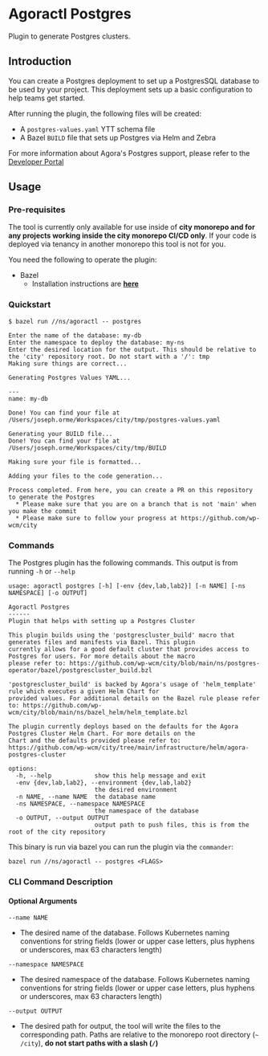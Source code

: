 # Agoractl Postgres

Plugin to generate Postgres clusters.

## Introduction

You can create a Postgres deployment to set up a PostgresSQL database to be used by your project.
This deployment sets up a basic configuration to help teams get started.

After running the plugin, the following files will be created:

* A `postgres-values.yaml` YTT schema file
* A Bazel `BUILD` file that sets up Postgres via Helm and Zebra

For more information about Agora's Postgres support, please refer to the [Developer Portal](https://developer.woven-city.toyota/docs/default/Component/postgres-service)

## Usage

### Pre-requisites

The tool is currently only available for use inside of **city monorepo and for
any projects working inside the city monorepo CI/CD only**. If your code is
deployed via tenancy in another monorepo this tool is not for you.

You need the following to operate the plugin:

* Bazel
    * Installation instructions are [**here**](https://bazel.build/start)

### Quickstart

```
$ bazel run //ns/agoractl -- postgres

Enter the name of the database: my-db
Enter the namespace to deploy the database: my-ns
Enter the desired location for the output. This should be relative to the 'city' repository root. Do not start with a '/': tmp
Making sure things are correct...

Generating Postgres Values YAML...

---
name: my-db

Done! You can find your file at /Users/joseph.orme/Workspaces/city/tmp/postgres-values.yaml

Generating your BUILD file...
Done! You can find your file at /Users/joseph.orme/Workspaces/city/tmp/BUILD

Making sure your file is formatted...

Adding your files to the code generation...

Process completed. From here, you can create a PR on this repository to generate the Postgres
  * Please make sure that you are on a branch that is not 'main' when you make the commit
  * Please make sure to follow your progress at https://github.com/wp-wcm/city
```

### Commands

The Postgres plugin has the following commands. This output is from
running `-h` or `--help`

```
usage: agoractl postgres [-h] [-env {dev,lab,lab2}] [-n NAME] [-ns NAMESPACE] [-o OUTPUT]

Agoractl Postgres
------
Plugin that helps with setting up a Postgres Cluster

This plugin builds using the 'postgrescluster_build' macro that generates files and manifests via Bazel. This plugin
currently allows for a good default cluster that provides access to Postgres for users. For more details about the macro
please refer to: https://github.com/wp-wcm/city/blob/main/ns/postgres-operator/bazel/postgrescluster_build.bzl

'postgrescluster_build' is backed by Agora's usage of 'helm_template' rule which executes a given Helm Chart for
provided values. For additional details on the Bazel rule please refer to: https://github.com/wp-wcm/city/blob/main/ns/bazel_helm/helm_template.bzl

The plugin currently deploys based on the defaults for the Agora Postgres Cluster Helm Chart. For more details on the
Chart and the defaults provided please refer to: https://github.com/wp-wcm/city/tree/main/infrastructure/helm/agora-postgres-cluster

options:
  -h, --help            show this help message and exit
  -env {dev,lab,lab2}, --environment {dev,lab,lab2}
                        the desired environment
  -n NAME, --name NAME  the database name
  -ns NAMESPACE, --namespace NAMESPACE
                        the namespace of the database
  -o OUTPUT, --output OUTPUT
                        output path to push files, this is from the root of the city repository
```

This binary is run via bazel you can run the plugin via the `commander`:

```shell
bazel run //ns/agoractl -- postgres <FLAGS>
```

### CLI Command Description

#### Optional Arguments

`--name NAME`

* The desired name of the database. Follows Kubernetes naming conventions for
  string fields (lower or upper case letters, plus hyphens or underscores, max
  63
  characters length)

`--namespace NAMESPACE`

* The desired namespace of the database. Follows Kubernetes naming conventions
  for string fields (lower or upper case letters, plus hyphens or underscores,
  max 63 characters length)

`--output OUTPUT`

* The desired path for output, the tool will write the files to the
  corresponding path. Paths are relative to the monorepo root directory (`~
  /city`), **do not start paths with a slash (`/`)**


